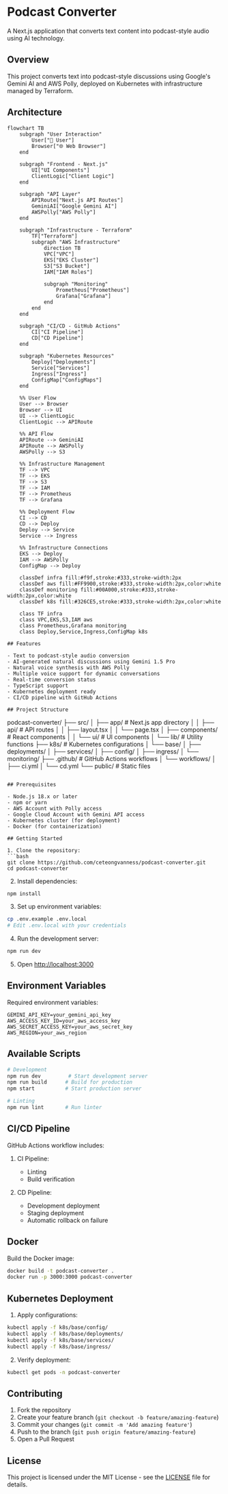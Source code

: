 # Podcast Converter

A Next.js application that converts text content into podcast-style audio using AI technology.

## Overview

This project converts text into podcast-style discussions using Google's Gemini AI and AWS Polly, deployed on Kubernetes with infrastructure managed by Terraform.

## Architecture

```mermaid
flowchart TB
    subgraph "User Interaction"
        User["👤 User"]
        Browser["🌐 Web Browser"]
    end

    subgraph "Frontend - Next.js"
        UI["UI Components"]
        ClientLogic["Client Logic"]
    end

    subgraph "API Layer"
        APIRoute["Next.js API Routes"]
        GeminiAI["Google Gemini AI"]
        AWSPolly["AWS Polly"]
    end

    subgraph "Infrastructure - Terraform"
        TF["Terraform"]
        subgraph "AWS Infrastructure"
            direction TB
            VPC["VPC"]
            EKS["EKS Cluster"]
            S3["S3 Bucket"]
            IAM["IAM Roles"]
            
            subgraph "Monitoring"
                Prometheus["Prometheus"]
                Grafana["Grafana"]
            end
        end
    end

    subgraph "CI/CD - GitHub Actions"
        CI["CI Pipeline"]
        CD["CD Pipeline"]
    end

    subgraph "Kubernetes Resources"
        Deploy["Deployments"]
        Service["Services"]
        Ingress["Ingress"]
        ConfigMap["ConfigMaps"]
    end

    %% User Flow
    User --> Browser
    Browser --> UI
    UI --> ClientLogic
    ClientLogic --> APIRoute

    %% API Flow
    APIRoute --> GeminiAI
    APIRoute --> AWSPolly
    AWSPolly --> S3

    %% Infrastructure Management
    TF --> VPC
    TF --> EKS
    TF --> S3
    TF --> IAM
    TF --> Prometheus
    TF --> Grafana

    %% Deployment Flow
    CI --> CD
    CD --> Deploy
    Deploy --> Service
    Service --> Ingress

    %% Infrastructure Connections
    EKS --> Deploy
    IAM --> AWSPolly
    ConfigMap --> Deploy

    classDef infra fill:#f9f,stroke:#333,stroke-width:2px
    classDef aws fill:#FF9900,stroke:#333,stroke-width:2px,color:white
    classDef monitoring fill:#00A000,stroke:#333,stroke-width:2px,color:white
    classDef k8s fill:#326CE5,stroke:#333,stroke-width:2px,color:white
    
    class TF infra
    class VPC,EKS,S3,IAM aws
    class Prometheus,Grafana monitoring
    class Deploy,Service,Ingress,ConfigMap k8s

## Features

- Text to podcast-style audio conversion
- AI-generated natural discussions using Gemini 1.5 Pro
- Natural voice synthesis with AWS Polly
- Multiple voice support for dynamic conversations
- Real-time conversion status
- TypeScript support
- Kubernetes deployment ready
- CI/CD pipeline with GitHub Actions

## Project Structure
```
podcast-converter/
├── src/
│   ├── app/                    # Next.js app directory
│   │   ├── api/               # API routes
│   │   ├── layout.tsx
│   │   └── page.tsx
│   ├── components/            # React components
│   │   └── ui/               # UI components
│   └── lib/                  # Utility functions
├── k8s/                      # Kubernetes configurations
│   └── base/
│       ├── deployments/
│       ├── services/
│       ├── config/
│       ├── ingress/
│       └── monitoring/
├── .github/                  # GitHub Actions workflows
│   └── workflows/
│       ├── ci.yml
│       └── cd.yml
└── public/                   # Static files
```

## Prerequisites

- Node.js 18.x or later
- npm or yarn
- AWS Account with Polly access
- Google Cloud Account with Gemini API access
- Kubernetes cluster (for deployment)
- Docker (for containerization)

## Getting Started

1. Clone the repository:
```bash
git clone https://github.com/ceteongvanness/podcast-converter.git
cd podcast-converter
```

2. Install dependencies:
```bash
npm install
```

3. Set up environment variables:
```bash
cp .env.example .env.local
# Edit .env.local with your credentials
```

4. Run the development server:
```bash
npm run dev
```

5. Open [http://localhost:3000](http://localhost:3000)

## Environment Variables

Required environment variables:
```
GEMINI_API_KEY=your_gemini_api_key
AWS_ACCESS_KEY_ID=your_aws_access_key
AWS_SECRET_ACCESS_KEY=your_aws_secret_key
AWS_REGION=your_aws_region
```

## Available Scripts

```bash
# Development
npm run dev         # Start development server
npm run build      # Build for production
npm start          # Start production server

# Linting
npm run lint       # Run linter
```

## CI/CD Pipeline

GitHub Actions workflow includes:

1. CI Pipeline:
   - Linting
   - Build verification

2. CD Pipeline:
   - Development deployment
   - Staging deployment
   - Automatic rollback on failure

## Docker

Build the Docker image:
```bash
docker build -t podcast-converter .
docker run -p 3000:3000 podcast-converter
```

## Kubernetes Deployment

1. Apply configurations:
```bash
kubectl apply -f k8s/base/config/
kubectl apply -f k8s/base/deployments/
kubectl apply -f k8s/base/services/
kubectl apply -f k8s/base/ingress/
```

2. Verify deployment:
```bash
kubectl get pods -n podcast-converter
```

## Contributing

1. Fork the repository
2. Create your feature branch (`git checkout -b feature/amazing-feature`)
3. Commit your changes (`git commit -m 'Add amazing feature'`)
4. Push to the branch (`git push origin feature/amazing-feature`)
5. Open a Pull Request

## License

This project is licensed under the MIT License - see the [LICENSE](LICENSE) file for details.
